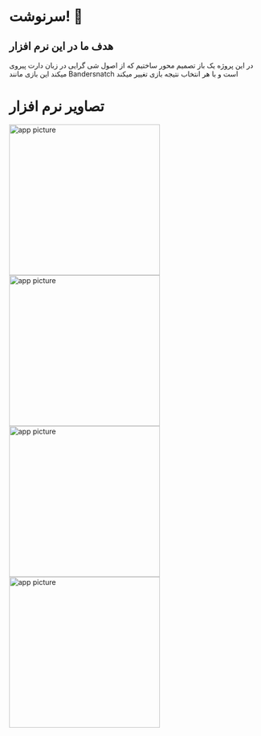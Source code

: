 
# سرنوشت! 🤔

## هدف ما در این نرم افزار

در این پروژه یک باز تصمیم محور ساختیم که از اصول شی گرایی در زبان دارت پیروی میکند
این بازی مانند Bandersnatch است و با هر انتخاب نتیجه بازی تغییر میکند

# تصاویر نرم افزار
<img alt="app picture" src="https://github.com/m8811163008/destiny-game/blob/master/images/0.jpeg?raw=true" width="300px">
<img alt="app picture" src="https://github.com/m8811163008/destiny-game/blob/master/images/1.jpeg?raw=true" width="300px">
<img alt="app picture" src="https://github.com/m8811163008/destiny-game/blob/master/images/2.jpeg?raw=true" width="300px">
<img alt="app picture" src="https://github.com/m8811163008/destiny-game/blob/master/images/3.jpeg?raw=true" width="300px">
